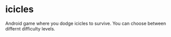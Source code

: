 # icicles
Android game where you dodge icicles to survive. You can choose between differnt difficulty levels. 
